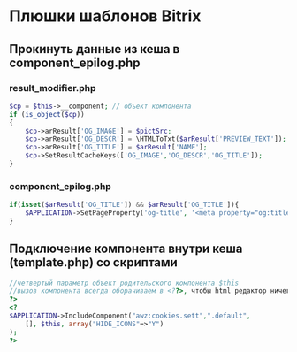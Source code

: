 # Плюшки шаблонов Bitrix
<!-- desc-start -->

## Прокинуть данные из кеша в component_epilog.php

### result_modifier.php

```php
$cp = $this->__component; // объект компонента
if (is_object($cp))
{
    $cp->arResult['OG_IMAGE'] = $pictSrc;
    $cp->arResult['OG_DESCR'] = \HTMLToTxt($arResult['PREVIEW_TEXT']);
    $cp->arResult['OG_TITLE'] = $arResult['NAME'];
    $cp->SetResultCacheKeys(['OG_IMAGE','OG_DESCR','OG_TITLE']);
}
```

### component_epilog.php

```php
if(isset($arResult['OG_TITLE']) && $arResult['OG_TITLE']){
    $APPLICATION->SetPageProperty('og-title', '<meta property="og:title" content="'.$arResult['OG_TITLE'].'" />');
}
```

## Подключение компонента внутри кеша (template.php) со скриптами

```php
//четвертый параметр объект родительского компонента $this
//вызов компонента всегда оборачиваем в <??>, чтобы html редактор ничего не ломал
?>
<?
$APPLICATION->IncludeComponent("awz:cookies.sett",".default",
    [], $this, array("HIDE_ICONS"=>"Y")
);
?>
```

<!-- desc-end -->